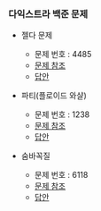 ### 다익스트라 백준 문제
- 젤다 문제
    - 문제 번호 : 4485
    - <a href="https://www.acmicpc.net/problem/4485">문제 참조</a>
    - <a href="https://github.com/hongjw1991/Java-DataStructure-Algorithm-DesignPattern/tree/master/algorithm/problem_solve/shortest_path/dijkstra/baekJoon/BaekJoon4485.java">답안</a>
 
- 파티(플로이드 와샬)
    - 문제 번호 : 1238
    - <a href="https://www.acmicpc.net/problem/1238">문제 참조</a>
    - <a href="https://github.com/hongjw1991/Java-DataStructure-Algorithm-DesignPattern/tree/master/algorithm/problem_solve/shortest_path/dijkstra/baekJoon/BaekJoon1238.java">답안</a>
 
- 숨바꼭질
    - 문제 번호 : 6118
    - <a href="https://www.acmicpc.net/problem/6118">문제 참조</a>
    - <a href="https://github.com/hongjw1991/Java-DataStructure-Algorithm-DesignPattern/tree/master/algorithm/problem_solve/shortest_path/dijkstra/baekJoon/BaekJoon6118.java">답안</a>